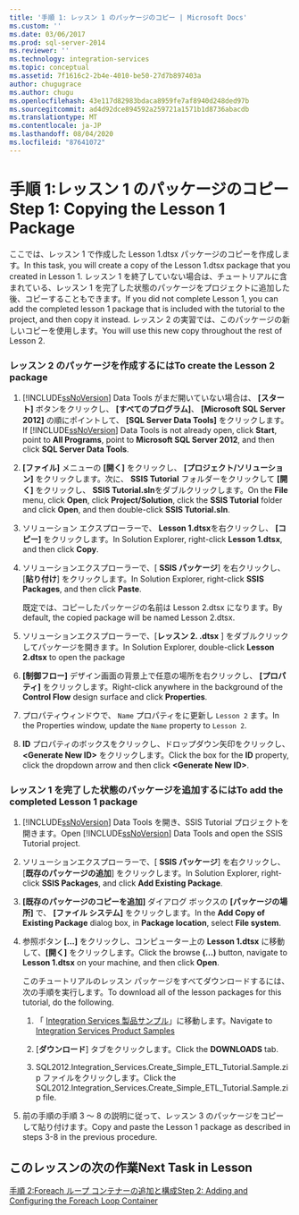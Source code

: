 ```yaml
---
title: '手順 1: レッスン 1 のパッケージのコピー | Microsoft Docs'
ms.custom: ''
ms.date: 03/06/2017
ms.prod: sql-server-2014
ms.reviewer: ''
ms.technology: integration-services
ms.topic: conceptual
ms.assetid: 7f1616c2-2b4e-4010-be50-27d7b897403a
author: chugugrace
ms.author: chugu
ms.openlocfilehash: 43e117d82983bdaca8959fe7af8940d248ded97b
ms.sourcegitcommit: ad4d92dce894592a259721a1571b1d8736abacdb
ms.translationtype: MT
ms.contentlocale: ja-JP
ms.lasthandoff: 08/04/2020
ms.locfileid: "87641072"
---
```

# <a name="step-1-copying-the-lesson-1-package"></a><span data-ttu-id="104a4-102">手順 1:レッスン 1 のパッケージのコピー</span><span class="sxs-lookup"><span data-stu-id="104a4-102">Step 1: Copying the Lesson 1 Package</span></span>
  <span data-ttu-id="104a4-103">ここでは、レッスン 1 で作成した Lesson 1.dtsx パッケージのコピーを作成します。</span><span class="sxs-lookup"><span data-stu-id="104a4-103">In this task, you will create a copy of the Lesson 1.dtsx package that you created in Lesson 1.</span></span> <span data-ttu-id="104a4-104">レッスン 1 を終了していない場合は、チュートリアルに含まれている、レッスン 1 を完了した状態のパッケージをプロジェクトに追加した後、コピーすることもできます。</span><span class="sxs-lookup"><span data-stu-id="104a4-104">If you did not complete Lesson 1, you can add the completed lesson 1 package that is included with the tutorial to the project, and then copy it instead.</span></span> <span data-ttu-id="104a4-105">レッスン 2 の実習では、このパッケージの新しいコピーを使用します。</span><span class="sxs-lookup"><span data-stu-id="104a4-105">You will use this new copy throughout the rest of Lesson 2.</span></span>  
  
### <a name="to-create-the-lesson-2-package"></a><span data-ttu-id="104a4-106">レッスン 2 のパッケージを作成するには</span><span class="sxs-lookup"><span data-stu-id="104a4-106">To create the Lesson 2 package</span></span>  
  
1.  <span data-ttu-id="104a4-107">[!INCLUDE[ssNoVersion](../includes/ssnoversion-md.md)] Data Tools がまだ開いていない場合は、 **[スタート]** ボタンをクリックし、 **[すべてのプログラム]**、 **[Microsoft SQL Server 2012]** の順にポイントして、 **[SQL Server Data Tools]** をクリックします。</span><span class="sxs-lookup"><span data-stu-id="104a4-107">If [!INCLUDE[ssNoVersion](../includes/ssnoversion-md.md)] Data Tools is not already open, click **Start**, point to **All Programs**, point to **Microsoft SQL Server 2012**, and then click **SQL Server Data Tools**.</span></span>  
  
2.  <span data-ttu-id="104a4-108">**[ファイル]** メニューの **[開く]** をクリックし、 **[プロジェクト/ソリューション]** をクリックします。次に、 **SSIS Tutorial** フォルダーをクリックして **[開く]** をクリックし、 **SSIS Tutorial.sln**をダブルクリックします。</span><span class="sxs-lookup"><span data-stu-id="104a4-108">On the **File** menu, click **Open**, click **Project/Solution**, click the **SSIS Tutorial** folder and click **Open**, and then double-click **SSIS Tutorial.sln**.</span></span>  
  
3.  <span data-ttu-id="104a4-109">ソリューション エクスプローラーで、 **Lesson 1.dtsx**を右クリックし、 **[コピー]** をクリックします。</span><span class="sxs-lookup"><span data-stu-id="104a4-109">In Solution Explorer, right-click **Lesson 1.dtsx**, and then click **Copy**.</span></span>  
  
4.  <span data-ttu-id="104a4-110">ソリューションエクスプローラーで、[ **SSIS パッケージ**] を右クリックし、[**貼り付け**] をクリックします。</span><span class="sxs-lookup"><span data-stu-id="104a4-110">In Solution Explorer, right-click **SSIS Packages**, and then click **Paste**.</span></span>  
  
     <span data-ttu-id="104a4-111">既定では、コピーしたパッケージの名前は Lesson 2.dtsx になります。</span><span class="sxs-lookup"><span data-stu-id="104a4-111">By default, the copied package will be named Lesson 2.dtsx.</span></span>  
  
5.  <span data-ttu-id="104a4-112">ソリューションエクスプローラーで、[**レッスン 2. .dtsx** ] をダブルクリックしてパッケージを開きます。</span><span class="sxs-lookup"><span data-stu-id="104a4-112">In Solution Explorer, double-click **Lesson 2.dtsx** to open the package</span></span>  
  
6.  <span data-ttu-id="104a4-113">**[制御フロー]** デザイン画面の背景上で任意の場所を右クリックし、 **[プロパティ]** をクリックします。</span><span class="sxs-lookup"><span data-stu-id="104a4-113">Right-click anywhere in the background of the **Control Flow** design surface and click **Properties**.</span></span>  
  
7.  <span data-ttu-id="104a4-114">プロパティウィンドウで、 `Name` プロパティをに更新し `Lesson 2` ます。</span><span class="sxs-lookup"><span data-stu-id="104a4-114">In the Properties window, update the `Name` property to `Lesson 2`.</span></span>  
  
8.  <span data-ttu-id="104a4-115">**ID** プロパティのボックスをクリックし、ドロップダウン矢印をクリックし、 **\<Generate New ID>** をクリックします。</span><span class="sxs-lookup"><span data-stu-id="104a4-115">Click the box for the **ID** property, click the dropdown arrow and then click **\<Generate New ID>**.</span></span>  
  
### <a name="to-add-the-completed-lesson-1-package"></a><span data-ttu-id="104a4-116">レッスン 1 を完了した状態のパッケージを追加するには</span><span class="sxs-lookup"><span data-stu-id="104a4-116">To add the completed Lesson 1 package</span></span>  
  
1.  <span data-ttu-id="104a4-117">[!INCLUDE[ssNoVersion](../includes/ssnoversion-md.md)] Data Tools を開き、SSIS Tutorial プロジェクトを開きます。</span><span class="sxs-lookup"><span data-stu-id="104a4-117">Open [!INCLUDE[ssNoVersion](../includes/ssnoversion-md.md)] Data Tools and open the SSIS Tutorial project.</span></span>  
  
2.  <span data-ttu-id="104a4-118">ソリューションエクスプローラーで、[ **SSIS パッケージ**] を右クリックし、[**既存のパッケージの追加**] をクリックします。</span><span class="sxs-lookup"><span data-stu-id="104a4-118">In Solution Explorer, right-click **SSIS Packages**, and click **Add Existing Package**.</span></span>  
  
3.  <span data-ttu-id="104a4-119">**[既存のパッケージのコピーを追加]** ダイアログ ボックスの **[パッケージの場所]** で、 **[ファイル システム]** をクリックします。</span><span class="sxs-lookup"><span data-stu-id="104a4-119">In the **Add Copy of Existing Package** dialog box, in **Package location**, select **File system**.</span></span>  
  
4.  <span data-ttu-id="104a4-120">参照ボタン **[...]** をクリックし、コンピューター上の **Lesson 1.dtsx** に移動して、**[開く]** をクリックします。</span><span class="sxs-lookup"><span data-stu-id="104a4-120">Click the browse **(...)** button, navigate to **Lesson 1.dtsx** on your machine, and then click **Open**.</span></span>  
  
     <span data-ttu-id="104a4-121">このチュートリアルのレッスン パッケージをすべてダウンロードするには、次の手順を実行します。</span><span class="sxs-lookup"><span data-stu-id="104a4-121">To download all of the lesson packages for this tutorial, do the following.</span></span>  
  
    1.  <span data-ttu-id="104a4-122">「 [Integration Services 製品サンプル](https://go.microsoft.com/fwlink/?LinkId=275027)」に移動します。</span><span class="sxs-lookup"><span data-stu-id="104a4-122">Navigate to [Integration Services Product Samples](https://go.microsoft.com/fwlink/?LinkId=275027)</span></span>  
  
    2.  <span data-ttu-id="104a4-123">[**ダウンロード**] タブをクリックします。</span><span class="sxs-lookup"><span data-stu-id="104a4-123">Click the **DOWNLOADS** tab.</span></span>  
  
    3.  <span data-ttu-id="104a4-124">SQL2012.Integration_Services.Create_Simple_ETL_Tutorial.Sample.zip ファイルをクリックします。</span><span class="sxs-lookup"><span data-stu-id="104a4-124">Click the SQL2012.Integration_Services.Create_Simple_ETL_Tutorial.Sample.zip file.</span></span>  
  
5.  <span data-ttu-id="104a4-125">前の手順の手順 3 ～ 8 の説明に従って、レッスン 3 のパッケージをコピーして貼り付けます。</span><span class="sxs-lookup"><span data-stu-id="104a4-125">Copy and paste the Lesson 1 package as described in steps 3-8 in the previous procedure.</span></span>  
  
## <a name="next-task-in-lesson"></a><span data-ttu-id="104a4-126">このレッスンの次の作業</span><span class="sxs-lookup"><span data-stu-id="104a4-126">Next Task in Lesson</span></span>  
 [<span data-ttu-id="104a4-127">手順 2:Foreach ループ コンテナーの追加と構成</span><span class="sxs-lookup"><span data-stu-id="104a4-127">Step 2: Adding and Configuring the Foreach Loop Container</span></span>](lesson-2-2-adding-and-configuring-the-foreach-loop-container.md)  
  
  

